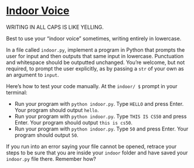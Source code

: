 # [**Indoor Voice**](https://cs50.harvard.edu/python/2022/psets/0/indoor/)
WRITING IN ALL CAPS IS LIKE YELLING.

Best to use your “indoor voice” sometimes, writing entirely in lowercase.

In a file called `indoor.py`, implement a program in Python that prompts the user for input and then outputs that same input in lowercase. Punctuation and whitespace should be outputted unchanged. You’re welcome, but not required, to prompt the user explicitly, as by passing a `str` of your own as an argument to `input`.

Here’s how to test your code manually.  At the `indoor/ $` prompt in your terminal:

  * Run your program with `python indoor.py`. Type `HELLO` and press Enter. Your program should output `hello`.
  * Run your program with `python indoor.py`. Type `THIS IS CS50` and press Enter. Your program should output `this is cs50`.
  * Run your program with `python indoor.py`. Type `50` and press Enter. Your program should output `50`.

If you run into an error saying your file cannot be opened, retrace your steps to be sure that you are inside your `indoor` folder and have saved your `indoor.py` file there.  Remember how?
